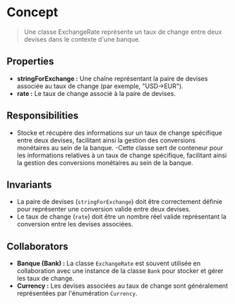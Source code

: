 # Concept

> Une classe ExchangeRate représente un taux de change entre deux devises dans le contexte d'une banque.

## Properties

- **stringForExchange :** Une chaîne représentant la paire de devises associée au taux de change (par exemple, "USD->EUR").
- **rate :** Le taux de change associé à la paire de devises.

## Responsibilities

- Stocke et récupère des informations sur un taux de change spécifique entre deux devises, facilitant ainsi la gestion des conversions monétaires au sein de la banque.
-Cette classe sert de conteneur pour les informations relatives à un taux de change spécifique, facilitant ainsi la gestion des conversions monétaires au sein de la banque.


## Invariants

- La paire de devises (`stringForExchange`) doit être correctement définie pour représenter une conversion valide entre deux devises.
- Le taux de change (`rate`) doit être un nombre réel valide représentant la conversion entre les devises associées.


## Collaborators

- **Banque (Bank) :** La classe `ExchangeRate` est souvent utilisée en collaboration avec une instance de la classe `Bank` pour stocker et gérer les taux de change.
- **Currency :** Les devises associées au taux de change sont généralement représentées par l'énumération `Currency`.
  
